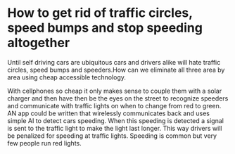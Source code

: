 # How to get rid of traffic circles, speed bumps and stop speeding altogether

Until self driving cars are ubiquitous cars and drivers alike will hate traffic circles, speed bumps and speeders.How can we eliminate all three area by area using cheap accessible technology.

With cellphones so cheap it only makes sense to couple them with a solar charger and then have then be the eyes on the street to recognize speeders and communicate with traffic lights on when to change from red to green.  AN app could be written that wirelessly communicates back and uses simple AI to detect cars speeding.  When this speeding is detected a signal is sent to the traffic light to make the light last longer.  This way drivers will be penalized for speeding at traffic lights.  Speeding is common but very few people run red lights.

